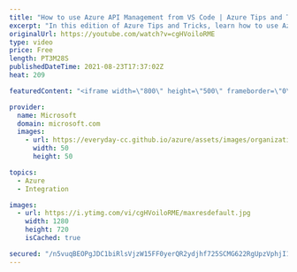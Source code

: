 ```yaml
---
title: "How to use Azure API Management from VS Code | Azure Tips and Tricks"
excerpt: "In this edition of Azure Tips and Tricks, learn how to use Azure API Management from VS Code.    For more tips and tricks, visit: https://aka.ms/azuretipsandtricks  Get started with 12 months of free services and $200 USD in credit. Create your free account today with Microsoft Azure: https://aka.ms/att/free"
originalUrl: https://youtube.com/watch?v=cgHVoiloRME
type: video
price: Free
length: PT3M28S
publishedDateTime: 2021-08-23T17:37:02Z
heat: 209

featuredContent: "<iframe width=\"800\" height=\"500\" frameborder=\"0\" src=\"https://www.youtube.com/embed/cgHVoiloRME\" allow=\"accelerometer; autoplay; encrypted-media; gyroscope; picture-in-picture\" allowfullscreen></iframe>"

provider:
  name: Microsoft
  domain: microsoft.com
  images:
    - url: https://everyday-cc.github.io/azure/assets/images/organizations/microsoft.com-50x50.jpg
      width: 50
      height: 50

topics:
  - Azure
  - Integration

images:
  - url: https://i.ytimg.com/vi/cgHVoiloRME/maxresdefault.jpg
    width: 1280
    height: 720
    isCached: true

secured: "/n5vuqBEOPgJDC1biRlsVjzW15FF0yerQR2ydjhf725SCMG622RgUpzVphjI14w1M6UoAcwZJGyg0UjDGOwGBb0GO30YMuvl1/sBoyLU38m1rwjSbh68NB8yL22IFKRO3ve9rEeNlfKXDR+Fdd0pY78wOJSqVBLuIKphDCafM6eokMSQGzK9TZUH84luJ9eJX3Dr8p6vkMJm8QKu04gc7wblhhuTI/A+zDqS8fIb4LP3uZDb2YUNOb95nq4xdDJdClvpQQljervAHQGxzKr2K0V/yjlAmgN94sRnkzX7ZllFQ+CFIWcpa8zMvtxqiu69tg2Ld0D/+8ZeKMkIXeqQOq93inK3BDavecjvR9W488lIZ5IHA/F4/XDvE2eFf/YpintyoM1+WOr8PWjX2J8lGRydKfey75RCJWRaTOsczqI=;vRCV7QZLbZAoSOO0jFRCbA=="
---
```


